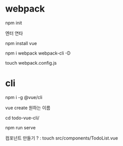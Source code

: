 # webpack

npm init

엔터 연타

npm install vue

npm i webpack webpack-cli -D

touch webpack.config.js







# cli

npm i -g @vue/cli

vue create 원하는 이름

 cd todo-vue-cli/

npm run serve



컴포넌트 만들기 ? : touch src/components/TodoList.vue





